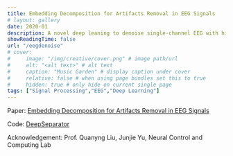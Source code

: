```yaml
--- 
title: Embedding Decomposition for Artifacts Removal in EEG Signals
# layout: gallery
date: 2020-01
description: A novel deep leaning to denoise single-channel EEG with high interpretability
showReadingTime: false
url: "/eegdenoise"
# cover:
#     image: "/img/creative/cover.png" # image path/url
#     alt: "<alt text>" # alt text
#     caption: "Music Garden" # display caption under cover
#     relative: false # when using page bundles set this to true
#     hidden: true # only hide on current single page
tags: ["Signal Processing","EEG","Deep Learning"]
---
```


Paper: [Embedding Decomposition for Artifacts Removal
in EEG Signals](https://arxiv.org/abs/2112.00989)

Code: [DeepSeparator](https://github.com/ncclabsustech/DeepSeparator)

Acknowledgement: Prof. Quanyng Liu, Junjie Yu, Neural Control and Computing Lab